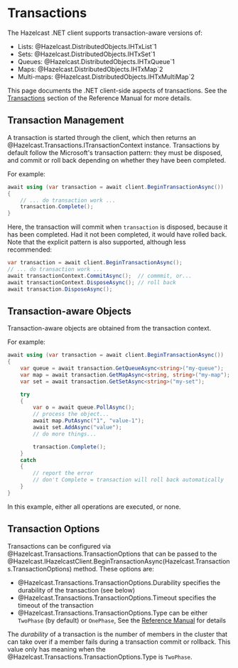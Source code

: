 # Transactions

The Hazelcast .NET client supports transaction-aware versions of:

* Lists: @Hazelcast.DistributedObjects.IHTxList`1
* Sets: @Hazelcast.DistributedObjects.IHTxSet`1
* Queues: @Hazelcast.DistributedObjects.IHTxQueue`1
* Maps: @Hazelcast.DistributedObjects.IHTxMap`2
* Multi-maps: @Hazelcast.DistributedObjects.IHTxMultiMap`2

This page documents the .NET client-side aspects of transactions. See the [Transactions](https://docs.hazelcast.com/hazelcast/latest/transactions/creating-a-transaction-interface.html) section of the Reference Manual for more details.

## Transaction Management

A transaction is started through the client, which then returns an @Hazelcast.Transactions.ITransactionContext instance. Transactions by default follow the Microsoft's transaction pattern: they must be disposed, and commit or roll back depending on whether they have been completed.

For example:

```csharp
await using (var transaction = await client.BeginTransactionAsync())
{
    // ... do transaction work ...
    transaction.Complete();
}
```

Here, the transaction will commit when `transaction` is disposed, because it has been completed. Had it not been completed, it would have rolled back. Note that the explicit pattern is also supported, although less recommended:

```csharp
var transaction = await client.BeginTransactionAsync();
// ... do transaction work ...
await transactionContext.CommitAsync();  // commmit, or...
await transactionContext.DisposeAsync(); // roll back
await transaction.DisposeAsync();
```

## Transaction-aware Objects

Transaction-aware objects are obtained from the transaction context.

For example:

```csharp
await using (var transaction = await client.BeginTransactionAsync())
{
    var queue = await transaction.GetQueueAsync<string>("my-queue");
    var map = await transaction.GetMapAsync<string, string>("my-map");
    var set = await transaction.GetSetAsync<string>("my-set");

    try
    {
        var o = await queue.PollAsync();
        // process the object...
        await map.PutAsync("1", "value-1");
        await set.AddAsync("value");
        // do more things...

        transaction.Complete();
    }
    catch
    {
        // report the error
        // don't Complete = transaction will roll back automatically
    }
}
```

In this example, either all operations are executed, or none.

## Transaction Options

Transactions can be configured via @Hazelcast.Transactions.TransactionOptions that can be passed to the @Hazelcast.IHazelcastClient.BeginTransactionAsync(Hazelcast.Transactions.TransactionOptions) method. These options are:

* @Hazelcast.Transactions.TransactionOptions.Durability specifies the durability of the transaction (see below)
* @Hazelcast.Transactions.TransactionOptions.Timeout specifies the timeout of the transaction
* @Hazelcast.Transactions.TransactionOptions.Type can be either `TwoPhase` (by default) or `OnePhase`, See the [Reference Manual](https://docs.hazelcast.com/hazelcast/5.0-beta-1/transactions/creating-a-transaction-interface.html) for details

The *durability* of a transaction is the number of members in the cluster that can take over if a member fails during a transaction commit or rollback. This value only has meaning when the @Hazelcast.Transactions.TransactionOptions.Type is `TwoPhase`.